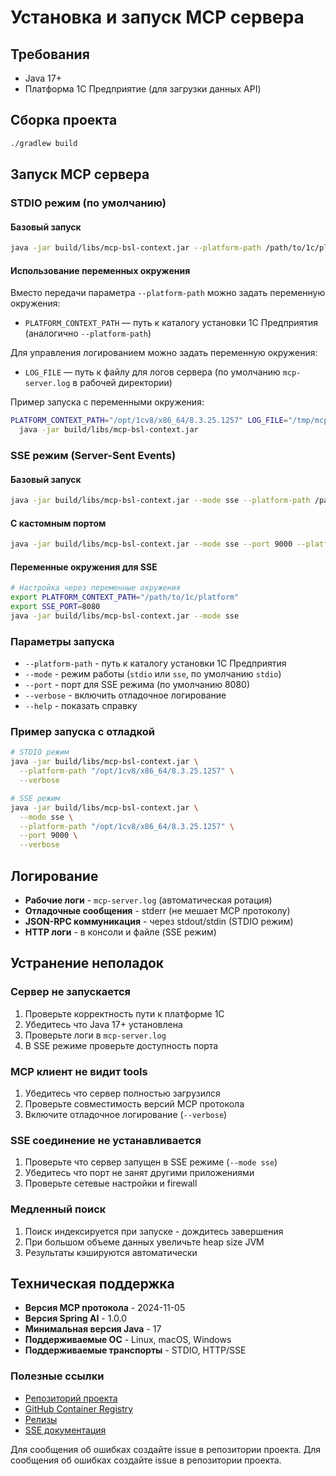 # Установка и запуск MCP сервера

## Требования

- Java 17+
- Платформа 1С Предприятие (для загрузки данных API)

## Сборка проекта

```bash
./gradlew build
```

## Запуск MCP сервера

### STDIO режим (по умолчанию)

#### Базовый запуск

```bash
java -jar build/libs/mcp-bsl-context.jar --platform-path /path/to/1c/platform
```

#### Использование переменных окружения

Вместо передачи параметра `--platform-path` можно задать переменную окружения:
- `PLATFORM_CONTEXT_PATH` — путь к каталогу установки 1С Предприятия (аналогично `--platform-path`)

Для управления логированием можно задать переменную окружения:
- `LOG_FILE` — путь к файлу для логов сервера (по умолчанию `mcp-server.log` в рабочей директории)

Пример запуска с переменными окружения:

```bash
PLATFORM_CONTEXT_PATH="/opt/1cv8/x86_64/8.3.25.1257" LOG_FILE="/tmp/mcp-server.log" \
  java -jar build/libs/mcp-bsl-context.jar
```

### SSE режим (Server-Sent Events)

#### Базовый запуск

```bash
java -jar build/libs/mcp-bsl-context.jar --mode sse --platform-path /path/to/1c/platform
```

#### С кастомным портом

```bash
java -jar build/libs/mcp-bsl-context.jar --mode sse --port 9000 --platform-path /path/to/1c/platform
```

#### Переменные окружения для SSE

```bash
# Настройка через переменные окружения
export PLATFORM_CONTEXT_PATH="/path/to/1c/platform"
export SSE_PORT=8080
java -jar build/libs/mcp-bsl-context.jar --mode sse
```

### Параметры запуска

- `--platform-path` - путь к каталогу установки 1С Предприятия
- `--mode` - режим работы (`stdio` или `sse`, по умолчанию `stdio`)
- `--port` - порт для SSE режима (по умолчанию 8080)
- `--verbose` - включить отладочное логирование
- `--help` - показать справку

### Пример запуска с отладкой

```bash
# STDIO режим
java -jar build/libs/mcp-bsl-context.jar \
  --platform-path "/opt/1cv8/x86_64/8.3.25.1257" \
  --verbose

# SSE режим
java -jar build/libs/mcp-bsl-context.jar \
  --mode sse \
  --platform-path "/opt/1cv8/x86_64/8.3.25.1257" \
  --port 9000 \
  --verbose
```

## Логирование

- **Рабочие логи** - `mcp-server.log` (автоматическая ротация)
- **Отладочные сообщения** - stderr (не мешает MCP протоколу)
- **JSON-RPC коммуникация** - через stdout/stdin (STDIO режим)
- **HTTP логи** - в консоли и файле (SSE режим)

## Устранение неполадок

### Сервер не запускается
1. Проверьте корректность пути к платформе 1С
2. Убедитесь что Java 17+ установлена
3. Проверьте логи в `mcp-server.log`
4. В SSE режиме проверьте доступность порта

### MCP клиент не видит tools
1. Убедитесь что сервер полностью загрузился
2. Проверьте совместимость версий MCP протокола
3. Включите отладочное логирование (`--verbose`)

### SSE соединение не устанавливается
1. Проверьте что сервер запущен в SSE режиме (`--mode sse`)
2. Убедитесь что порт не занят другими приложениями
3. Проверьте сетевые настройки и firewall

### Медленный поиск
1. Поиск индексируется при запуске - дождитесь завершения
2. При большом объеме данных увеличьте heap size JVM
3. Результаты кэшируются автоматически

## Техническая поддержка

- **Версия MCP протокола** - 2024-11-05
- **Версия Spring AI** - 1.0.0
- **Минимальная версия Java** - 17
- **Поддерживаемые ОС** - Linux, macOS, Windows
- **Поддерживаемые транспорты** - STDIO, HTTP/SSE

### Полезные ссылки
- [Репозиторий проекта](https://github.com/alkoleft/mcp-bsl-context)
- [GitHub Container Registry](https://github.com/alkoleft/mcp-bsl-context/pkgs/container/mcp-bsl-context)
- [Релизы](https://github.com/alkoleft/mcp-bsl-context/releases)
- [SSE документация](SSE_USAGE.md)

Для сообщения об ошибках создайте issue в репозитории проекта.
Для сообщения об ошибках создайте issue в репозитории проекта.